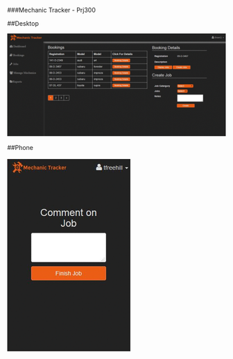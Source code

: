 ###Mechanic Tracker - Prj300

##Desktop

![Desktop](output_bqJeVI.gif)

##Phone

![Desktop](output_Lo0K7g.gif)
